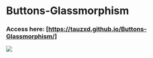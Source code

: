 # Buttons-Glassmorphism

### Access here: [https://tauzxd.github.io/Buttons-Glassmorphism/]

<img src='https://im5.ezgif.com/tmp/ezgif-5-316f19dc297b.gif'/>


